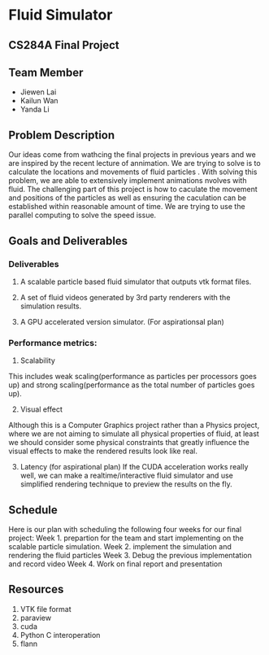 # Fluid Simulator

## CS284A Final Project

## Team Member

- Jiewen Lai
- Kailun Wan
- Yanda Li

## Problem Description
Our ideas come from wathcing the final projects in previous years and we are inspired by the recent lecture of annimation. We are trying to solve is to calculate the locations and movements of fluid particles . With solving this problem, we are able to extensively implement animations nvolves with fluid. The challenging part of this project is how to caculate the movement and positions of the particles as well as ensuring the caculation can be established within reasonable amount of time. We are trying to use the parallel computing to solve the speed issue.
## Goals and Deliverables
 
### Deliverables

1. A scalable particle based fluid simulator that outputs vtk format files.

2. A set of fluid videos generated by 3rd party renderers with the simulation results.

3. A GPU accelerated version simulator. (For aspirationsal plan) 

### Performance metrics:

1. Scalability

This includes weak scaling(performance as particles per processors goes up) and strong scaling(performance as the total number of particles goes up). 

2. Visual effect

Although this is a Computer Graphics project rather than a Physics project, where we are not aiming to simulate all physical properties of fluid, at least we should consider some physical constraints that greatly influence the visual effects to make the rendered results look like real.

3. Latency (for aspirational plan)
If the CUDA acceleration works really well, we can make a realtime/interactive fluid simulator and use simplified rendering technique to preview the results on the fly.


## Schedule
Here is our plan with scheduling the following four weeks for our final project:
Week 1. prepartion for the team and start implementing on the scalable particle simulation.
Week 2. implement the simulation and rendering the fluid particles
Week 3. Debug the previous implementation and record video
Week 4. Work on final report and presentation
## Resources

1. VTK file format
2. paraview
3. cuda
4. Python C interoperation
5. flann
